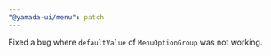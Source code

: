 ```yaml
---
"@yamada-ui/menu": patch
---
```


Fixed a bug where `defaultValue` of `MenuOptionGroup` was not working.
